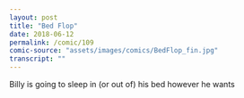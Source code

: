 ```yaml
---
layout: post
title: "Bed Flop"
date: 2018-06-12
permalink: /comic/109
comic-source: "assets/images/comics/BedFlop_fin.jpg"
transcript: ""
---
```


Billy is going to sleep in (or out of) his bed however he wants
